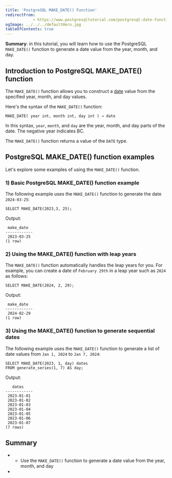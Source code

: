 ```yaml
---
title: 'PostgreSQL MAKE_DATE() Function'
redirectFrom: 
            - https://www.postgresqltutorial.com/postgresql-date-functions/postgresql-make_date/
ogImage: ../../../defaultHero.jpg
tableOfContents: true
---
```


**Summary**: in this tutorial, you will learn how to use the PostgreSQL `MAKE_DATE()` function to generate a date value from the year, month, and day.



## Introduction to PostgreSQL MAKE_DATE() function



The `MAKE_DATE()` function allows you to construct a [date](https://www.postgresqltutorial.com/postgresql-tutorial/postgresql-date/) value from the specified year, month, and day values.



Here's the syntax of the `MAKE_DATE()` function:



```
MAKE_DATE( year int, month int, day int ) → date
```



In this syntax, `year`, `month`, and `day` are the year, month, and day parts of the date. The negative year indicates BC.



The `MAKE_DATE()` function returns a value of the `DATE` type.



## PostgreSQL MAKE_DATE() function examples



Let's explore some examples of using the `MAKE_DATE()` function.



### 1) Basic PostgreSQL MAKE_DATE() function example



The following example uses the `MAKE_DATE()` function to generate the date `2024-03-25`:



```
SELECT MAKE_DATE(2023,3, 25);
```



Output:



```
 make_date
------------
 2023-03-25
(1 row)
```



### 2) Using the MAKE_DATE() function with leap years



The `MAKE_DATE()` function automatically handles the leap years for you. For example, you can create a date of `February 29th` in a leap year such as `2024` as follows:



```
SELECT MAKE_DATE(2024, 2, 29);
```



Output:



```
 make_date
------------
 2024-02-29
(1 row)
```



### 3) Using the MAKE_DATE() function to generate sequential dates



The following example uses the `MAKE_DATE()` function to generate a list of date values from `Jan 1, 2024` to `Jan 7, 2024`:



```
SELECT MAKE_DATE(2023, 1, day) dates
FROM generate_series(1, 7) AS day;
```



Output:



```
   dates
------------
 2023-01-01
 2023-01-02
 2023-01-03
 2023-01-04
 2023-01-05
 2023-01-06
 2023-01-07
(7 rows)
```



## Summary



- - Use the `MAKE_DATE()` function to generate a date value from the year, month, and day
- 
